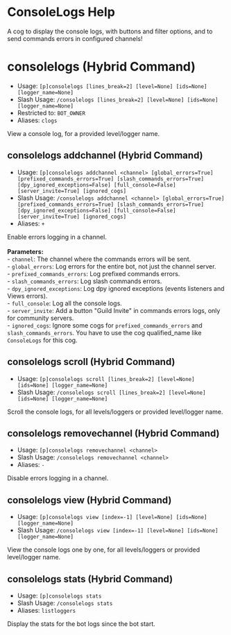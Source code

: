 # ConsoleLogs Help

A cog to display the console logs, with buttons and filter options, and to send commands errors in configured channels!

# consolelogs (Hybrid Command)
 - Usage: `[p]consolelogs [lines_break=2] [level=None] [ids=None] [logger_name=None] `
 - Slash Usage: `/consolelogs [lines_break=2] [level=None] [ids=None] [logger_name=None] `
 - Restricted to: `BOT_OWNER`
 - Aliases: `clogs`

View a console log, for a provided level/logger name.

## consolelogs addchannel (Hybrid Command)
 - Usage: `[p]consolelogs addchannel <channel> [global_errors=True] [prefixed_commands_errors=True] [slash_commands_errors=True] [dpy_ignored_exceptions=False] [full_console=False] [server_invite=True] [ignored_cogs] `
 - Slash Usage: `/consolelogs addchannel <channel> [global_errors=True] [prefixed_commands_errors=True] [slash_commands_errors=True] [dpy_ignored_exceptions=False] [full_console=False] [server_invite=True] [ignored_cogs] `
 - Aliases: `+`

Enable errors logging in a channel.<br/><br/>**Parameters:**<br/>- `channel`: The channel where the commands errors will be sent.<br/>- `global_errors`: Log errors for the entire bot, not just the channel server.<br/>- `prefixed_commands_errors`: Log prefixed commands errors.<br/>- `slash_commands_errors`: Log slash commands errors.<br/>- `dpy_ignored_exceptions`: Log dpy ignored exceptions (events listeners and Views errors).<br/>- `full_console`: Log all the console logs.<br/>- `server_invite`: Add a button "Guild Invite" in commands errors logs, only for community servers.<br/>- `ignored_cogs`: Ignore some cogs for `prefixed_commands_errors` and `slash_commands_errors`. You have to use the cog qualified_name like `ConsoleLogs` for this cog.

## consolelogs scroll (Hybrid Command)
 - Usage: `[p]consolelogs scroll [lines_break=2] [level=None] [ids=None] [logger_name=None] `
 - Slash Usage: `/consolelogs scroll [lines_break=2] [level=None] [ids=None] [logger_name=None] `

Scroll the console logs, for all levels/loggers or provided level/logger name.

## consolelogs removechannel (Hybrid Command)
 - Usage: `[p]consolelogs removechannel <channel> `
 - Slash Usage: `/consolelogs removechannel <channel> `
 - Aliases: `-`

Disable errors logging in a channel.

## consolelogs view (Hybrid Command)
 - Usage: `[p]consolelogs view [index=-1] [level=None] [ids=None] [logger_name=None] `
 - Slash Usage: `/consolelogs view [index=-1] [level=None] [ids=None] [logger_name=None] `

View the console logs one by one, for all levels/loggers or provided level/logger name.

## consolelogs stats (Hybrid Command)
 - Usage: `[p]consolelogs stats `
 - Slash Usage: `/consolelogs stats `
 - Aliases: `listloggers`

Display the stats for the bot logs since the bot start.

